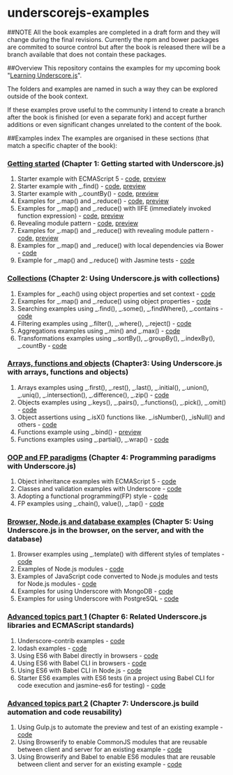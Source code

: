 underscorejs-examples
=================
##NOTE
All the book examples are completed in a draft form and they will change during the final revisions. Currently the npm and bower packages are commited to source control but after the book is released there will be a branch available that does not contain these packages.

##Overview
This repository contains the examples for my upcoming book "[Learning Underscore.js](http://bit.ly/1JwvBOO)".  

The folders and examples are named in such a way they can be explored outside of the book context.

If these examples prove useful to the community I intend to create a branch after the book is finished (or even a separate fork) and accept further additions or even significant changes unrelated to the content of the book.

##Examples index
The examples are organised in these sections (that match a specific chapter of the book):

### [Getting started](getting-started) (Chapter 1: Getting started with Underscore.js)
1. Starter example with ECMAScript 5 - [code](getting-started/starter-example-with-ECMAScript5), [preview](http://plnkr.co/edit/EP3H268pw1wQbu4cp9iU?p=preview)
2. Starter example with _.find() - [code](getting-started/starter-example-with-underscore.find), [preview](http://plnkr.co/edit/O3vUZspyamLOnoMl4aWK?p=preview)
3. Starter example with _.countBy() - [code](getting-started/starter-example-with-underscore.countBy), [preview](http://plnkr.co/edit/H7UjDsgfxhuUPPC1UDq6?p=preview)
4. Examples for _.map() and _.reduce() - [code](getting-started/underscore.map.reduce), [preview](http://plnkr.co/edit/TCG7PYLJW2imcDAbzwsv?p=preview)
5. Examples for _.map() and _.reduce() with IIFE (immediately invoked function expression) - [code](getting-started/underscore.map.reduce-iife), [preview](http://plnkr.co/edit/icJXL2I1gCgQ7qbhEV4P?p=preview)
6. Revealing module pattern - [code](getting-started/revealing-module-pattern), [preview](http://plnkr.co/edit/eHa7Ot9vNcuCAYg5vgGQ?p=preview)
7. Examples for _.map() and _.reduce() with revealing module pattern - [code](getting-started/underscore.map.reduce-revealing-module), [preview](http://plnkr.co/edit/MVLfs688mBhv5kCbqN6g?p=preview)
8. Examples for _.map() and _.reduce() with local dependencies via Bower - [code](getting-started/underscore.map.reduce-with-local-dependencies)
9. Example for _.map() and _.reduce() with Jasmine tests - [code](getting-started/underscore.map.reduce-with-jasmine)


### [Collections](collections) (Chapter 2: Using Underscore.js with collections)
1. Examples for _.each() using object properties and set context - [code](collections/each-with-properties-and-context)
2. Examples for _.map() and _.reduce() using object properties - [code](collections/map.reduce-with-properties)
3. Searching examples using _.find(), _.some(), _.findWhere(), _.contains - [code](collections/searching)
4. Filtering examples using _.filter(), _.where(), _.reject() - [code](collections/filtering)
5. Aggregations examples using _.min() and _.max() - [code](collections/aggregations)
6. Transformations examples using _.sortBy(), _.groupBy(), _.indexBy(), _.countBy - [code](collections/transformations)

### [Arrays, functions and objects](arrays-objects-functions) (Chapter3: Using Underscore.js with arrays, functions and objects)
1. Arrays examples using _.first(), _.rest(), _.last(), _.initial(), _.union(),  _.uniq(), _.intersection(), _.difference(), _.zip() - [code](arrays-objects-functions/arrays)
2. Objects examples using _.keys(), _.pairs(), _.functions(), _.pick(), _.omit() - [code](arrays-objects-functions/objects)
3. Object assertions using _.isX() functions like. _.isNumber(), _isNull() and others - [code](arrays-objects-functions/objects-assertions)
4. Functions example using _.bind() - [preview](http://bit.ly/1NekLkz)
5. Functions examples using _.partial(), _.wrap() - [code](arrays-objects-functions/functions)

### [OOP and FP paradigms](programming-paradigms) (Chapter 4: Programming paradigms with Underscore.js)
1. Object inheritance examples with ECMAScript 5 - [code](programming-paradigms/oop-inheritance)
2. Classes and validation examples with Underscore - [code](programming-paradigms/oop-underscore)
3. Adopting a functional programming(FP) style - [code](programming-paradigms/fp)
4. FP examples using _.chain(), value(), _.tap() - [code](programming-paradigms/fp-underscore)

### [Browser, Node.js and database examples](browser-server-database) (Chapter 5: Using Underscore.js in the browser, on the server, and with the database)
1. Browser examples using _.template() with different styles of templates - [code](browser-server-database/browser-underscore)
2. Examples of Node.js modules - [code](browser-server-database/nodejs-modules)
3. Examples of JavaScript code converted to Node.js modules and tests for Node.js modules - [code](browser-server-database/nodejs-underscore)
4. Examples for using Underscore with MongoDB - [code](browser-server-database/mongodb-underscore)
5. Examples for using Underscore with PostgreSQL - [code](browser-server-database/postgresql-underscore)

### [Advanced topics part 1](advanced-topics-1) (Chapter 6: Related Underscore.js libraries and ECMAScript standards)
1. Underscore-contrib examples - [code](advanced-topics-1/underscore-contrib)
2. lodash examples - [code](advanced-topics-1/lodash-migration)
3. Using ES6 with Babel directly in browsers - [code](advanced-topics-1/babel-client)
4. Using ES6 with Babel CLI in browsers  - [code](advanced-topics-1/babel-client-cli)
5. Using ES6 with Babel CLI in Node.js  - [code](advanced-topics-1/babel-server)
6. Starter ES6 examples with ES6 tests (in a project using Babel CLI for code execution and jasmine-es6 for testing) - [code](advanced-topics-1/es6-examples)

### [Advanced topics part 2](advanced-topics-2) (Chapter 7: Underscore.js build automation and code reusability)
1. Using Gulp.js to automate the preview and test of an existing example  - [code](advanced-topics-2/gulp-automation)
2. Using Browserify to enable CommonJS modules that are reusable between client and server for an existing example - [code](advanced-topics-2/gulp-browserify)
3. Using Browserify and Babel to enable ES6 modules that are reusable between client and server for an existing example - [code](advanced-topics-2/gulp-browserify-es6)
